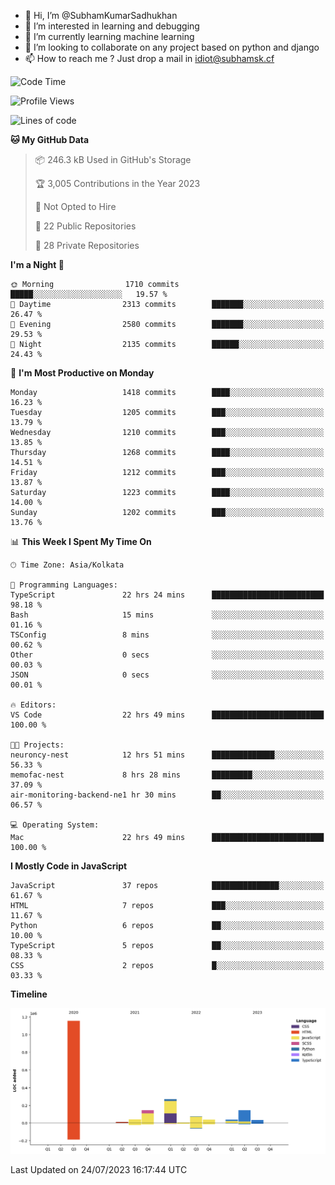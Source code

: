 - 👋 Hi, I’m @SubhamKumarSadhukhan
- 👀 I’m interested in learning and debugging
- 🌱 I’m currently learning machine learning
- 💞️ I’m looking to collaborate on any project based on python and django
- 📫 How to reach me ?
      Just drop a mail in idiot@subhamsk.cf

<!---
SubhamKumarSadhukhan/SubhamKumarSadhukhan is a ✨ special ✨ repository because its `README.md` (this file) appears on your GitHub profile.
You can click the Preview link to take a look at your changes.
--->


<!--START_SECTION:waka-->
![Code Time](http://img.shields.io/badge/Code%20Time-1%2C363%20hrs%2010%20mins-blue)

![Profile Views](http://img.shields.io/badge/Profile%20Views-1-blue)

![Lines of code](https://img.shields.io/badge/From%20Hello%20World%20I%27ve%20Written-2.0%20million%20lines%20of%20code-blue)

**🐱 My GitHub Data** 

> 📦 246.3 kB Used in GitHub's Storage 
 > 
> 🏆 3,005 Contributions in the Year 2023
 > 
> 🚫 Not Opted to Hire
 > 
> 📜 22 Public Repositories 
 > 
> 🔑 28 Private Repositories 
 > 
**I'm a Night 🦉** 

```text
🌞 Morning                1710 commits        █████░░░░░░░░░░░░░░░░░░░░   19.57 % 
🌆 Daytime                2313 commits        ███████░░░░░░░░░░░░░░░░░░   26.47 % 
🌃 Evening                2580 commits        ███████░░░░░░░░░░░░░░░░░░   29.53 % 
🌙 Night                  2135 commits        ██████░░░░░░░░░░░░░░░░░░░   24.43 % 
```
📅 **I'm Most Productive on Monday** 

```text
Monday                   1418 commits        ████░░░░░░░░░░░░░░░░░░░░░   16.23 % 
Tuesday                  1205 commits        ███░░░░░░░░░░░░░░░░░░░░░░   13.79 % 
Wednesday                1210 commits        ███░░░░░░░░░░░░░░░░░░░░░░   13.85 % 
Thursday                 1268 commits        ████░░░░░░░░░░░░░░░░░░░░░   14.51 % 
Friday                   1212 commits        ███░░░░░░░░░░░░░░░░░░░░░░   13.87 % 
Saturday                 1223 commits        ████░░░░░░░░░░░░░░░░░░░░░   14.00 % 
Sunday                   1202 commits        ███░░░░░░░░░░░░░░░░░░░░░░   13.76 % 
```


📊 **This Week I Spent My Time On** 

```text
🕑︎ Time Zone: Asia/Kolkata

💬 Programming Languages: 
TypeScript               22 hrs 24 mins      █████████████████████████   98.18 % 
Bash                     15 mins             ░░░░░░░░░░░░░░░░░░░░░░░░░   01.16 % 
TSConfig                 8 mins              ░░░░░░░░░░░░░░░░░░░░░░░░░   00.62 % 
Other                    0 secs              ░░░░░░░░░░░░░░░░░░░░░░░░░   00.03 % 
JSON                     0 secs              ░░░░░░░░░░░░░░░░░░░░░░░░░   00.01 % 

🔥 Editors: 
VS Code                  22 hrs 49 mins      █████████████████████████   100.00 % 

🐱‍💻 Projects: 
neuroncy-nest            12 hrs 51 mins      ██████████████░░░░░░░░░░░   56.33 % 
memofac-nest             8 hrs 28 mins       █████████░░░░░░░░░░░░░░░░   37.09 % 
air-monitoring-backend-ne1 hr 30 mins        ██░░░░░░░░░░░░░░░░░░░░░░░   06.57 % 

💻 Operating System: 
Mac                      22 hrs 49 mins      █████████████████████████   100.00 % 
```

**I Mostly Code in JavaScript** 

```text
JavaScript               37 repos            ███████████████░░░░░░░░░░   61.67 % 
HTML                     7 repos             ███░░░░░░░░░░░░░░░░░░░░░░   11.67 % 
Python                   6 repos             ██░░░░░░░░░░░░░░░░░░░░░░░   10.00 % 
TypeScript               5 repos             ██░░░░░░░░░░░░░░░░░░░░░░░   08.33 % 
CSS                      2 repos             █░░░░░░░░░░░░░░░░░░░░░░░░   03.33 % 
```



**Timeline**

![Lines of Code chart](https://raw.githubusercontent.com/SubhamKumarSadhukhan/SubhamKumarSadhukhan/main/assets/bar_graph.png)


 Last Updated on 24/07/2023 16:17:44 UTC
<!--END_SECTION:waka-->
